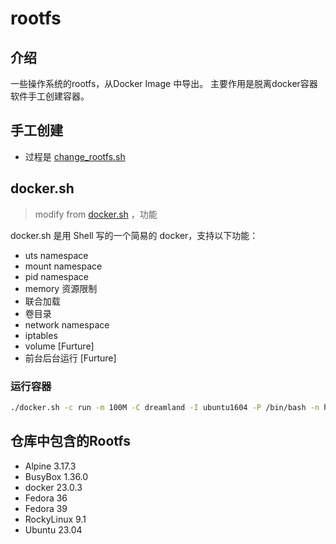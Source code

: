 # rootfs

## 介绍
一些操作系统的rootfs，从Docker Image 中导出。
主要作用是脱离docker容器软件手工创建容器。


## 手工创建
- 过程是 [change_rootfs.sh](change_rootfs.sh)

## docker.sh
> modify from [docker.sh](https://github.com/pandengyang/docker.sh) ，功能

docker.sh 是用 Shell 写的一个简易的 docker，支持以下功能：

* uts namespace
* mount namespace
* pid namespace
* memory 资源限制
* 联合加载
* 卷目录
* network namespace
* iptables
* volume [Furture]
* 前台后台运行 [Furture]

### 运行容器

```bash
./docker.sh -c run -m 100M -C dreamland -I ubuntu1604 -P /bin/bash -n host -n none
```





## 仓库中包含的Rootfs 
- Alpine 3.17.3
- BusyBox 1.36.0
- docker 23.0.3
- Fedora 36
- Fedora 39
- RockyLinux 9.1
- Ubuntu 23.04

